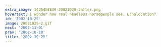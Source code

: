 ```yaml
---
extra_image: 1425480839-20021029-2after.png
hovertext: I wonder how real headless horsepeople see. Echolocation?
id: '2002-10-29'
image: 20021029-2.gif
next: '2002-11-01'
prev: '2002-10-10'
title: '2002-10-29'
---
```


